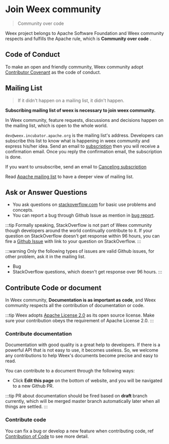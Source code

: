 # Join Weex community

> Community over code

Weex project belongs to Apache Software Foundation and Weex community respects and fulfills the Apache rule, which is **Community over code** .

## Code of Conduct

To make an open and friendly community, Weex community adopt [Contributor Covenant](https://www.contributor-covenant.org/version/1/4/code-of-conduct) as the code of conduct.

## Mailing List
> If it didn't happen on a mailing list, it didn't happen.

**Subscribing mailing list of weex is necessary to join weex community.**

In Weex community, feature requests, discussions and decisions happen on the mailing list, which is open to the whole world.

`dev@weex.incubator.apache.org` is the mailing list's address. Developers can subscribe this list to know what is happening in weex community and express his/her idea. Send an email to [subscription](mailto:dev-subscribe@weex.incubator.apache.org?subject=%28send%20this%20email%20to%20subscribe%29) then you will receive a confirmation email. Once you reply the confirmation email, the subscription is done.

If you want to unsubscribe, send an email to [Canceling subscription](mailto:dev-unsubscribe@weex.incubator.apache.org?subject=%28send%20this%20email%20to%20unsubscribe%29)

Read [Apache mailing list](https://apache.org/foundation/mailinglists.html) to have a deeper view of mailing list.


## Ask or Answer Questions
* You ask questions on [stackoverflow.com](http://stackoverflow.com/questions/tagged/weex) for basic use problems and concepts.
* You can report a bug through Github Issue as mention in [bug report](./bug-report-guidelines.html).

:::tip
Formally speaking, StackOverflow is not part of Weex community though developers around the world continually contribute to it. If your question on StackOverflow doesn't get response within 96 hours, you can fire a [Github Issue](https://github.com/apache/incubator-weex/issues) with link to your question on StackOverflow.
:::

:::warning
Only the following types of issues are valid Github issues, for other problem, ask it in the mailing list.
* Bug
* StackOverflow questions, which doesn't get response over 96 hours.
:::

## Contribute Code or document
In Weex community, **Documentation is as important as code**, and Weex community respects all the contribution of documentation or code.

:::tip
Weex adopts [Apache License 2.0](https://choosealicense.com/licenses/apache-2.0/) as its open source license. Make sure your contribution obeys the requirement of Apache License 2.0.
:::

### Contribute documentation
Documentation with good quality is a great help to developers. If there is a powerful API that is not easy to use, it becomes useless. So, we welcome any contributions to help Weex's documents become precise and easy to read.

You can contribute to a document through the following ways:
* Click **Edit this page** on the bottom of website, and you will be navigated to a new Github PR.

:::tip
PR about documentation should be fired based on **draft** branch currently, which will be merged master branch automatically later when all things are settled.
:::

### Contribute code
You can fix a bug or develop a new feature when contributing code, ref [Contribution of Code](./contribute-code.html) to see more detail.
